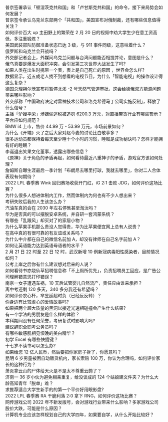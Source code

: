 普京签署承认「顿涅茨克共和国」和「卢甘斯克共和国」的命令，接下来局势会如何发展？  
普京签令承认乌克兰东部两个「共和国」，美国宣布对俄制裁，还有哪些信息值得关注？  
如何评价百大 up 主田野上的繁荣在 2 月 20 日的视频中劝大学生少在意工资高低，多注重锻炼？  
美国武装部队防御准备状态已达 3 级，与 911 事件同级，这意味着什么？  
俄罗斯和乌克兰会开战吗？  
外交部记者会上，外媒问乌克兰问题与台湾问题能否相提并论，意图是什么？  
俄乌真要是爆发大面积冲突，会引发第三次世界大战发生了吗?  
如果人类在出生时携带一个表，表上是自己死亡的原因 ，世界会怎么样?  
数据显示，近五成老人找不到想看的电视节目，为什么「智能电视」的操作设计得这么复杂？  
德国总理朔尔茨宣布将暂停北溪 -2 号天然气管道审批，这会给德俄双方能源问题带来哪些影响？  
外交部称「中国政府决定对雷神技术公司和洛克希德马丁公司实施反制」，释放了什么信号？  
主播「驴嫂平荣」涉嫌偷逃税被追罚 6200.3 万元，对直播带货行业有哪些警示？平台应如何规范？  
BMW i4 上市，售价 44.99 万 - 53.99 万元，市场前景如何？  
为什么《开端》火了之后大家对赵今麦的讨论比白敬亭多？  
很多运动员都保持着每天至少睡十个小时的习惯，睡眠是成功秘诀吗？怎样才能拥有好的睡眠？  
李诞退出笑果文化董事，透露出哪些信息？  
《原神》关于角色的矛盾再起，如何看待最近八重神子的矛盾，游戏官方该如何处理？  
詹姆斯自曝生涯最后一季计划「布朗尼去哪里打球，我就去哪里」，你对二人合体表现有何期待？  
2022 LPL 春季赛 Wink 回归赛场收获开门红，iG 2:1 击败 JDG，如何评价这场比赛？  
为什么很多人想进体制内工作，然而体制内为何也有不少人想出来？  
考研失败后我的人生该怎么办？  
汽油车真的会在 2030 年左右停售甚至淘汰吗？  
华为是否真的可以摆脱安卓系统，并自研一套鸿蒙系统？  
​有哪些「乱跟风」却买对了的家居小物？  
为什么苹果手机那么贵没人觉得贵，华为比苹果便宜网上总有人说贵？  
在高中真的有很可靠的有友谊或关系吗？  
为什么中介都在自己的微信名前加 A，却没有律师在自己名字前加 A？  
如何让英语能力达到英语母语者的水平？  
2 月 21 日 22 时至 22 日 12 时，武汉新增 10 例新冠病毒阳性感染者，目前情况如何？  
公考上岸之后你有什么建议想对后来的人说？  
如何看待书亦烧仙草招聘信息称「不上厕所优先」，负责招聘员工回应，是广告公司理解错意思打印错误？  
南京一女子遭遇车祸，10 天后试管婴儿自然流产，责任应由谁来承担？  
离中考还剩 120 多天，340 多分我还有希望吗？  
如何评价农心杯，芈昱廷超时负（已经反反转）？  
你身边有比较虐心的爱情故事吗?  
如果把两个超大质量的黑洞以接近光速相碰撞会产生什么结果?  
有一个学法的男朋友是什么样的体验？  
本科期间没有任何荣誉，考研复试时影响大吗?  
建议辞职全职考公务员吗？  
有哪些敏感肌相见恨晚的美白精华？  
初学 Excel 有哪些快捷键？  
十七岁不读书可以怎么办?  
如果给您 12 亿人民币，然后要把你家房子拆了，你愿意吗？  
昆明 6 岁男童被困自动贩货机内，家长索赔 100 万，你认为合理吗，如何评价家长的这种行为？  
萧炎拿云山的尸体给天火是不是太不尊重云韵了？  
济南一 36 岁小伙为避免相亲重复，给没谈成的 124 个姑娘建文件夹？为什么大龄高知青年「脱单」难？  
求推荐适合大学生新手的的第一个平价好用眼影盘?  
2022 LPL 春季赛 RA 干脆利落 2:0 拿下 RNG，如何评价这场比赛？  
网传游戏公司 2022 年不新发版号，会对游戏行业带来什么影响？多家游戏公司股价大跌，可能是什么原因？  
计算机专业应该怎样规划自己的大学四年，如果要自学，从什么开始比较好？  
